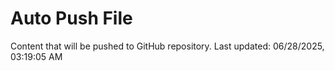# Auto Push File

Content that will be pushed to GitHub repository.
Last updated: 06/28/2025, 03:19:05 AM